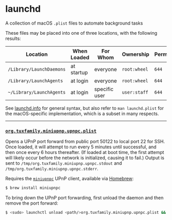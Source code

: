 # launchd

A collection of macOS `.plist` files to automate background tasks 

These files may be placed into one of three locations, with the following results:

Location                 | When Loaded | For Whom      | Ownership    | Permissions | Controlled by
-------------------------|-------------|---------------|--------------|-------------|------------------
`/Library/LaunchDaemons` | at startup  | everyone      | `root:wheel` | `644`       | `sudo launchctl`
`/Library/LaunchAgents`  | at login    | everyone      | `root:wheel` | `644`       | `launchctl`
`~/Library/LaunchAgents` | at login    | specific user | `user:staff` | `644`       | `launchctl`

See [launchd.info](https://www.launchd.info) for general syntax, but also refer to `man launchd.plist` for the macOS-specific implementation, which is a subset in many respects.

---

### [`org.tuxfamily.miniupnp.upnpc.plist`](https://github.com/ChrisBaker97/launchd/blob/main/org.tuxfamily.miniupnp.upnpc.plist)

Opens a UPnP port forward from public port 50122 to local port 22 for SSH. Once loaded, it will attempt to run every 5 minutes until successful, and then once every 6 hours thereafter. (If loaded at boot time, the first attempt will likely occur before the network is initialized, causing it to fail.) Output is sent to `/tmp/org.tuxfamily.miniupnp.upnpc.stdout` and `/tmp/org.tuxfamily.miniupnp.upnpc.stderr`.

Requires the [`miniupnpc`](https://miniupnp.tuxfamily.org) UPnP client, available via [Homebrew](https://brew.sh):
```sh
$ brew install miniupnpc
```

To bring down the UPnP port forwarding, first unload the daemon and then remove the port forward:
```sh
$ <sudo> launchctl unload <path/>org.tuxfamily.miniupnp.upnpc.plist && upnpc -d 50122 tcp
```
